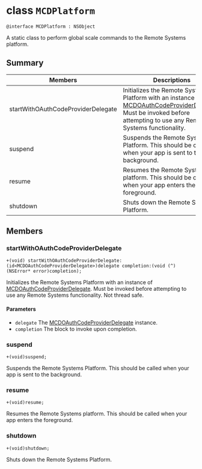 # class `MCDPlatform` 

```
@interface MCDPlatform : NSObject
```  

A static class to perform global scale commands to the Remote Systems platform.

## Summary

 Members  | Descriptions                                
----------|-----------
startWithOAuthCodeProviderDelegate | Initializes the Remote Systems Platform with an instance of [MCDOAuthCodeProviderDelegate](MCDOAuthCodeProviderDelegate.md). Must be invoked before attempting to use any Remote Systems functionality.
suspend | Suspends the Remote Systems Platform. This should be called when your app is sent to the background.
resume | Resumes the Remote Systems platform. This should be called when your app enters the foreground.
shutdown | Shuts down the Remote Systems Platform.

## Members

### startWithOAuthCodeProviderDelegate
`+(void) startWithOAuthCodeProviderDelegate: (id<MCDOAuthCodeProviderDelegate>)delegate completion:(void (^)(NSError* error)completion);`

Initializes the Remote Systems Platform with an instance of [MCDOAuthCodeProviderDelegate](MCDOAuthCodeProviderDelegate.md). Must be invoked before attempting to use any Remote Systems functionality. Not thread safe.

#### Parameters
* `delegate` The [MCDOAuthCodeProviderDelegate](MCDOAuthCodeProviderDelegate.md) instance.
* `completion` The block to invoke upon completion.

### suspend
`+(void)suspend;` 

Suspends the Remote Systems Platform. This should be called when your app is sent to the background.

### resume
`+(void)resume;`

Resumes the Remote Systems platform. This should be called when your app enters the foreground.

### shutdown
`+(void)shutdown;`

Shuts down the Remote Systems Platform.